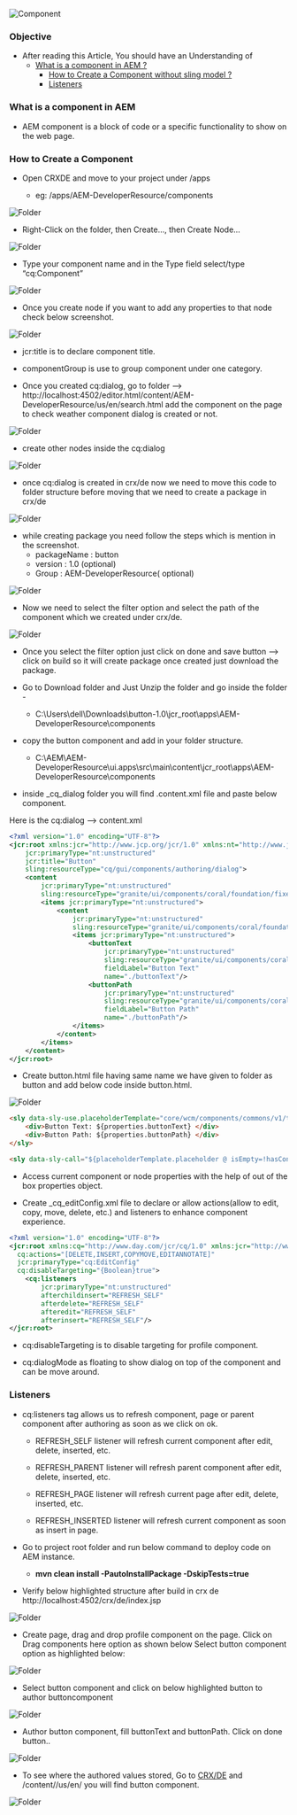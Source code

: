 
![Component](./Titleimages/component.png)

### Objective

- After reading this Article, You should have an Understanding of 
    - [What is a component in AEM ?](#what-is-a-component-in-aem)
        - [How to Create a Component without sling model ?](#how-to-create-a-component)
        - [Listeners](#listeners)
    

### What is a component in AEM
- AEM component is a block of code or a specific functionality to show on the web page.

### How to Create a Component 

- Open CRXDE and move to your project under /apps

    - eg: /apps/AEM-DeveloperResource/components


![Folder](./Images/component/component%201.png)

- Right-Click on the folder, then Create…, then Create Node…

![Folder](./Images/component/component%202.png)

- Type your component name and in the Type field select/type “cq:Component”

![Folder](./Images/component/component%203.png)

- Once you create node if you want to add any properties to that node check below screenshot.

![Folder](./Images/component/component%205.png)

- jcr:title is to declare component title.

- componentGroup is use to group component under one category.

- Once you created cq:dialog, go to folder --> http://localhost:4502/editor.html/content/AEM-DeveloperResource/us/en/search.html add the component on the page to check weather component dialog is created or not.

![Folder](./Images/component/component%206.png)

- create other nodes inside the cq:dialog

![Folder](./Images/component/component%207.png)


- once cq:dialog is created in crx/de now we need to move this code to folder structure before moving that we need to create a package in crx/de

![Folder](./Images/component/component%208.png)
- while creating package you need follow the steps which is mention in the screenshot.
    * packageName : button
    * version : 1.0 (optional)
    * Group : AEM-DeveloperResource( optional)

![Folder](./Images/component/component%209.png)

- Now we need to select the filter option and select the path of the component which we created under crx/de.

![Folder](./Images/component/component%2010.png)

- Once you select the filter option just click on done and save button --> click on build so it will create package once created just download the package.

- Go to Download folder and Just Unzip the folder and go inside the folder - 

    - C:\Users\dell\Downloads\button-1.0\jcr_root\apps\AEM-DeveloperResource\components

- copy the button component and add in your folder structure. 

    - C:\AEM\AEM-DeveloperResource\ui.apps\src\main\content\jcr_root\apps\AEM-DeveloperResource\components

- inside _cq_dialog folder you will find .content.xml file and paste below component.

Here is the cq:dialog --> content.xml
```xml
<?xml version="1.0" encoding="UTF-8"?>
<jcr:root xmlns:jcr="http://www.jcp.org/jcr/1.0" xmlns:nt="http://www.jcp.org/jcr/nt/1.0" xmlns:cq="http://www.day.com/jcr/cq/1.0" xmlns:sling="http://sling.apache.org/jcr/sling/1.0"
    jcr:primaryType="nt:unstructured"
    jcr:title="Button"
    sling:resourceType="cq/gui/components/authoring/dialog">
    <content
        jcr:primaryType="nt:unstructured"
        sling:resourceType="granite/ui/components/coral/foundation/fixedcolumns">
        <items jcr:primaryType="nt:unstructured">
            <content
                jcr:primaryType="nt:unstructured"
                sling:resourceType="granite/ui/components/coral/foundation/container">
                <items jcr:primaryType="nt:unstructured">
                    <buttonText
                        jcr:primaryType="nt:unstructured"
                        sling:resourceType="granite/ui/components/coral/foundation/form/textfield"
                        fieldLabel="Button Text"
                        name="./buttonText"/>
                    <buttonPath
                        jcr:primaryType="nt:unstructured"
                        sling:resourceType="granite/ui/components/coral/foundation/form/pathfield"
                        fieldLabel="Button Path"
                        name="./buttonPath"/>
                </items>
            </content>
        </items>
    </content>
</jcr:root>
```

- Create button.html file having same name we have given to folder as button and add below code inside button.html.

![Folder](./Images/component/component%2012.png)

```html
<sly data-sly-use.placeholderTemplate="core/wcm/components/commons/v1/templates.html">
    <div>Button Text: ${properties.buttonText} </div>
    <div>Button Path: ${properties.buttonPath} </div>
</sly>

<sly data-sly-call="${placeholderTemplate.placeholder @ isEmpty=!hasContent}"></sly>
```
- Access current component or node properties with the help of out of the box properties object.

- Create _cq_editConfig.xml file to declare or allow actions(allow to edit, copy, move, delete, etc.) and listeners to enhance component experience.

```xml
<?xml version="1.0" encoding="UTF-8"?>
<jcr:root xmlns:cq="http://www.day.com/jcr/cq/1.0" xmlns:jcr="http://www.jcp.org/jcr/1.0" xmlns:nt="http://www.jcp.org/jcr/nt/1.0"
  cq:actions="[DELETE,INSERT,COPYMOVE,EDITANNOTATE]"
  jcr:primaryType="cq:EditConfig"
  cq:disableTargeting="{Boolean}true">
    <cq:listeners
        jcr:primaryType="nt:unstructured"
        afterchildinsert="REFRESH_SELF"
        afterdelete="REFRESH_SELF"
        afteredit="REFRESH_SELF"
        afterinsert="REFRESH_SELF"/>
</jcr:root>
```

- cq:disableTargeting is to disable targeting for profile component.

- cq:dialogMode as floating to show dialog on top of the component and can be move around.

### Listeners
- cq:listeners tag allows us to refresh component, page or parent component after authoring as soon as we click on ok.

    -  REFRESH_SELF listener will refresh current component after edit, delete, inserted, etc.

    -  REFRESH_PARENT listener will refresh parent component after edit, delete, inserted, etc.

    -  REFRESH_PAGE listener will refresh current page after edit, delete, inserted, etc.

    - REFRESH_INSERTED listener will refresh current component as soon as insert in page.

- Go to project root folder and run below command to deploy code on AEM instance.

    - **mvn clean install -PautoInstallPackage -DskipTests=true**

- Verify below highlighted structure after build in crx de http://localhost:4502/crx/de/index.jsp

![Folder](./Images/component/component%2012.png)


- Create page, drag and drop profile component on the page. Click on Drag components here option as shown below
Select button component option as highlighted below:


![Folder](./Images/component/Screenshot%202024-04-28%20174910.png)

- Select button component and click on below highlighted button to author buttoncomponent

![Folder](./Images/component/component%2013.png)

- Author button component, fill buttonText and buttonPath. Click on done button..

![Folder](./Images/component/component%2014.png)

- To see where the authored values stored, Go to [CRX/DE](http://localhost:4502/crx/de/index.jsp) and /content/<your-project-folder>/us/en/<page> you will find button component.

![Folder](./Images/component/component%2015.png)













